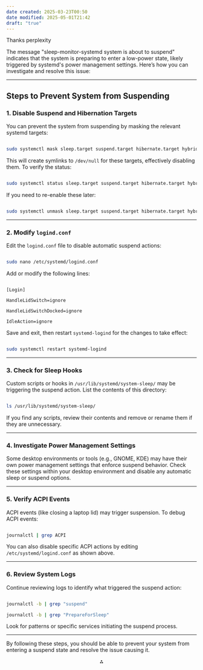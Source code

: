 ```yaml
---
date created: 2025-03-23T00:50
date modified: 2025-05-01T21:42
draft: "true"
---
```


Thanks perplexity

The message "sleep-monitor-systemd system is about to suspend" indicates that the system is preparing to enter a low-power state, likely triggered by systemd's power management settings. Here’s how you can investigate and resolve this issue:

---

## Steps to Prevent System from Suspending

### 1. Disable Suspend and Hibernation Targets

You can prevent the system from suspending by masking the relevant systemd targets:

```bash

sudo systemctl mask sleep.target suspend.target hibernate.target hybrid-sleep.target

```

This will create symlinks to `/dev/null` for these targets, effectively disabling them. To verify the status:

```bash

sudo systemctl status sleep.target suspend.target hibernate.target hybrid-sleep.target

```

If you need to re-enable these later:

```bash

sudo systemctl unmask sleep.target suspend.target hibernate.target hybrid-sleep.target

```

---

### 2. Modify `logind.conf`

Edit the `logind.conf` file to disable automatic suspend actions:

```bash

sudo nano /etc/systemd/logind.conf

```

Add or modify the following lines:

```

[Login]

HandleLidSwitch=ignore

HandleLidSwitchDocked=ignore

IdleAction=ignore

```

Save and exit, then restart `systemd-logind` for the changes to take effect:

```bash

sudo systemctl restart systemd-logind

```

---

### 3. Check for Sleep Hooks

Custom scripts or hooks in `/usr/lib/systemd/system-sleep/` may be triggering the suspend action. List the contents of this directory:

```bash

ls /usr/lib/systemd/system-sleep/

```

If you find any scripts, review their contents and remove or rename them if they are unnecessary.

---

### 4. Investigate Power Management Settings

Some desktop environments or tools (e.g., GNOME, KDE) may have their own power management settings that enforce suspend behavior. Check these settings within your desktop environment and disable any automatic sleep or suspend options.

---

### 5. Verify ACPI Events

ACPI events (like closing a laptop lid) may trigger suspension. To debug ACPI events:

```bash

journalctl | grep ACPI

```

You can also disable specific ACPI actions by editing `/etc/systemd/logind.conf` as shown above.

---

### 6. Review System Logs

Continue reviewing logs to identify what triggered the suspend action:

```bash

journalctl -b | grep "suspend"

journalctl -b | grep "PrepareForSleep"

```

Look for patterns or specific services initiating the suspend process.

---

By following these steps, you should be able to prevent your system from entering a suspend state and resolve the issue causing it.

<div style="text-align: center">⁂</div>

[^1]: https://whynothugo.nl/journal/2022/10/26/systemd-locking-and-sleeping/

[^2]: https://wiki.archlinux.org/title/Power_management/Suspend_and_hibernate

[^3]: https://manpages.debian.org/testing/systemd/systemd-sleep.conf.5.en.html

[^4]: https://www.tecmint.com/disable-suspend-and-hibernation-in-linux/

[^5]: https://man.archlinux.org/man/systemd-sleep.conf.5.en

[^6]: https://blog.wijman.net/disable-suspend-and-hibernation-modes-in-linux/

[^7]: https://www.freedesktop.org/software/systemd/man/systemd-sleep.conf.html

[^8]: https://www.unixtutorial.org/disable-sleep-on-ubuntu-server/

[^9]: https://docs.fedoraproject.org/en-US/quick-docs/systemd-understanding-and-administering/

[^10]: https://documentation.suse.com/smart/systems-management/html/systemd-working-with-timers/index.html

[^11]: https://askubuntu.com/questions/1485429/ubuntu-suspends-itself

[^12]: https://www.reddit.com/r/systemd/comments/ql6g7c/how_to_disable_sleepthenhibernate_but_allow_sleep/

[^13]: https://www.reddit.com/r/linuxquestions/comments/1fyknen/display_screen_sleep_settings/

[^14]: https://bbs.archlinux.org/viewtopic.php?id=244352

[^15]: https://community.frame.work/t/responded-psa-systemd-suspend-then-hibernate-behavior-changed-in-v252/24882

[^16]: https://unix.stackexchange.com/questions/781679/how-can-i-debug-what-triggers-systemd-sleep-target

[^17]: https://forum.manjaro.org/t/systemd-256-may-break-sleep/167722

[^18]: https://serverfault.com/questions/1045949/how-to-disable-suspend-on-ubuntu-20-04-systemd-via-cli

[^19]: https://askubuntu.com/questions/47311/how-do-i-disable-my-system-from-going-to-sleep